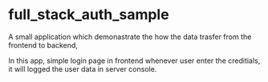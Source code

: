 # full_stack_auth_sample

A small application which demonastrate the how the data trasfer from the frontend to backend,

In this app, simple login page in frontend whenever user enter the creditials, it will logged the user data in server console.  
